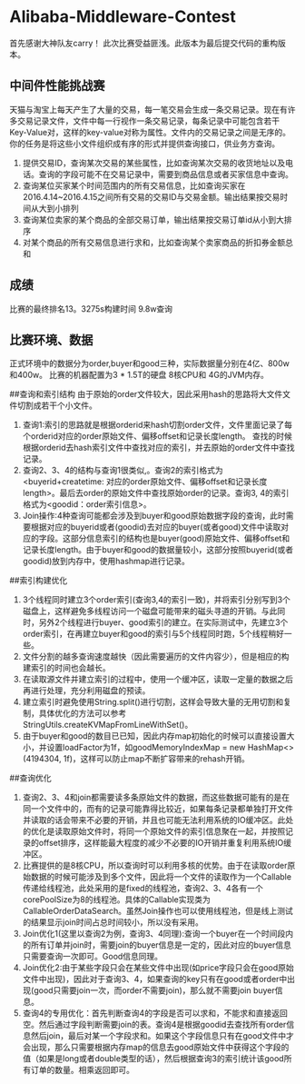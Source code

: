 # Alibaba-Middleware-Contest
首先感谢大神队友carry！ 此次比赛受益匪浅。此版本为最后提交代码的重构版本。

## 中间件性能挑战赛
天猫与淘宝上每天产生了大量的交易，每一笔交易会生成一条交易记录。现在有许多交易记录文件，文件中每一行视作一条交易记录，每条记录中可能包含若干Key-Value对，这样的key-value对称为属性。文件内的交易记录之间是无序的。你的任务是将这些小文件组织成有序的形式并提供查询接口，供业务方查询。

1. 提供交易ID，查询某次交易的某些属性，比如查询某次交易的收货地址以及电话。查询的字段可能不在交易记录中，需要到商品信息或者买家信息中查询。
2. 查询某位买家某个时间范围内的所有交易信息，比如查询买家在2016.4.14~2016.4.15之间所有交易的交易ID与交易金额。输出结果按交易时间从大到小排列
3. 查询某位卖家的某个商品的全部交易订单，输出结果按交易订单id从小到大排序
4. 对某个商品的所有交易信息进行求和，比如查询某个卖家商品的折扣券金额总和

## 成绩
比赛的最终排名13。3275s构建时间 9.8w查询

## 比赛环境、数据
正式环境中的数据分为order,buyer和good三种，实际数据量分别在4亿、800w和400w。 比赛的机器配置为3 * 1.5T的硬盘 8核CPU和 4G的JVM内存。

##查询和索引结构
由于原始的order文件较大，因此采用hash的思路将大文件文件切割成若干个小文件。
1. 查询1:索引的思路就是根据orderid来hash切割order文件，文件里面记录了每个orderid对应的order原始文件、偏移offset和记录长度length。 查找的时候根据orderid去hash索引文件中查找对应的索引，并去原始的order文件中查找记录。
2. 查询2、3、4的结构与查询1很类似,。查询2的索引格式为<buyerid+createtime: 对应的order原始文件、偏移offset和记录长度length>。最后去order的原始文件中查找原始order的记录。查询3, 4的索引格式为<goodid：order索引信息>。
3. Join操作:4种查询可能都会涉及到buyer和good原始数据字段的查询，此时需要根据对应的buyerid或者(goodid)去对应的buyer(或者good)文件中读取对应的字段。这部分信息索引的结构也是buyer(good)原始文件、偏移offset和记录长度length。由于buyer和good的数据量较小，这部分按照buyerid(或者goodid)放到内存中，使用hashmap进行记录。

##索引构建优化
1. 3个线程同时建立3个order索引(查询3,4的索引一致)，并将索引分别写到3个磁盘上，这样避免多线程访问一个磁盘可能带来的磁头寻道的开销。与此同时，另外2个线程进行buyer、good索引的建立。在实际测试中，先建立3个order索引，在再建立buyer和good的索引与5个线程同时跑，5个线程稍好一些。
2. 文件分割的越多查询速度越快（因此需要遍历的文件内容少），但是相应的构建索引的时间也会越长。
3. 在读取源文件并建立索引的过程中，使用一个缓冲区，读取一定量的数据之后再进行处理，充分利用磁盘的预读。
4. 建立索引时避免使用String.split()进行切割，这样会导致大量的无用切割和复制，具体优化的方法可以参考StringUtils.createKVMapFromLineWithSet()。
5. 由于buyer和good的数目已已知，因此内存map初始化的时候可以直接设置大小，并设置loadFactor为1f，如goodMemoryIndexMap = new HashMap<>(4194304, 1f)，这样可以防止map不断扩容带来的rehash开销。

##查询优化
1. 查询2、3、4和join都需要读多条原始文件的数据，而这些数据可能有的是在同一个文件中的，而有的记录可能靠得比较近，如果每条记录都单独打开文件并读取的话会带来不必要的开销，并且也可能无法利用系统的IO缓冲区。此处的优化是读取原始文件时，将同一个原始文件的索引信息聚在一起，并按照记录的offset排序，这样能最大程度的减少不必要的IO开销并重复利用系统IO缓冲区。
2. 比赛提供的是8核CPU，所以查询时可以利用多核的优势。由于在读取order原始数据的时候可能涉及到多个文件，因此将一个文件的读取作为一个Callable传递给线程池，此处采用的是fixed的线程池，查询2、3、4各有一个corePoolSize为8的线程池。具体的Callable实现类为CallableOrderDataSearch。虽然Join操作也可以使用线程池，但是线上测试的结果显示join时间占总时间较小，所以没有采用。
3. Join优化1(这里以查询2为例，查询3、4同理):查询一个buyer在一个时间段内的所有订单并join时，需要join的buyer信息是一定的，因此对应的buyer信息只需要查询一次即可。Good信息同理。
4. Join优化2:由于某些字段只会在某些文件中出现(如price字段只会在good原始文件中出现)，因此对于查询3、4，如果查询的key只有在good或者order中出现(good只需要join一次，而order不需要join)，那么就不需要join buyer信息。
5. 查询4的专用优化：首先判断查询4的字段是否可以求和，不能求和直接返回空。然后通过字段判断需要join的表。查询4是根据goodid去查找所有order信息然后join，最后对某一个字段求和。如果这个字段信息只有在good文件中才会出现，那么只需要根据内存map的信息去good原始文件中获得这个字段的值（如果是long或者double类型的话），然后根据查询3的索引统计该good所有订单的数量。相乘返回即可。
